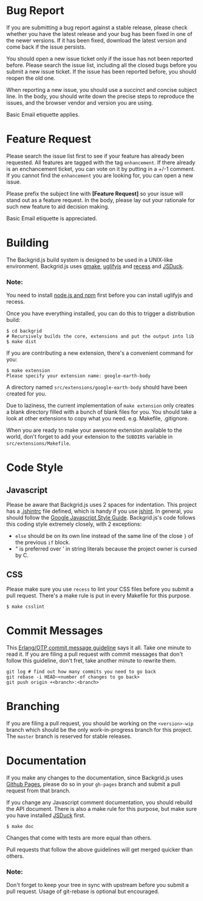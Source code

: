 Bug Report
==========

If you are submitting a bug report against a stable release, please check
whether you have the latest release and your bug has been fixed in one of the
newer versions. If it has been fixed, download the latest version and come back
if the issue persists.

You should open a new issue ticket only if the issue has not been reported
before. Please search the issue list, including all the closed bugs before you
submit a new issue ticket. If the issue has been reported before, you should
reopen the old one.

When reporting a new issue, you should use a succinct and concise subject
line. In the body, you should write down the precise steps to reproduce the
issues, and the browser vendor and version you are using.

Basic Email etiquette applies.

Feature Request
===============

Please search the issue list first to see if your feature has already been
requested. All features are tagged with the tag `enhancement`. If there already
is an enchancement ticket, you can vote on it by putting in a +/-1 comment. If
you cannot find the `enhancement` you are looking for, you can open a new issue.

Please prefix the subject line with **[Feature Request]** so your issue will
stand out as a feature request. In the body, please lay out your rationale for
such new feature to aid decision making.

Basic Email etiquette is appreciated.

Building
========

The Backgrid.js build system is designed to be used in a UNIX-like
environment. Backgrid.js uses [gmake](http://www.gnu.org/software/make/),
[uglifyjs](https://github.com/mishoo/UglifyJS2) and
[recess](https://github.com/twitter/recess) and
[JSDuck](https://github.com/senchalabs/jsduck).

### Note:

You need to install [node.js and npm](http://nodejs.org) first before you can
install uglifyjs and recess.

Once you have everything installed, you can do this to trigger a distribution
build:

```shell
$ cd backgrid
# Recursively builds the core, extensions and put the output into lib
$ make dist
```

If you are contributing a new extension, there's a convenient command for you:

```shell
$ make extension
Please specify your extension name: google-earth-body
```

A directory named `src/extensions/google-earth-body` should have been created
for you.

Due to laziness, the current implementation of `make extension` only creates a
blank directory filled with a bunch of blank files for you. You should take a
look at other extensions to copy what you need. e.g. Makefile, .gitignore.

When you are ready to make your awesome extension available to the world, don't
forget to add your extension to the `SUBDIRS` variable in
`src/extensions/Makefile`.

Code Style
==========

Javascript
----------

Please be aware that Backgrid.js uses 2 spaces for indentation. This project has
a [.jshintrc](.jshintrc) file defined, which is handy if you use
[jshint](http://www.jshint.com). In general, you should follow the
[Google Javascript Style Guide](http://google-styleguide.googlecode.com/svn/trunk/javascriptguide.xml). Backgrid.js's
code follows this coding style extremely closely, with 2 exceptions:

- `else` should be on its own line instead of the same line of the close `}` of
  the previous `if` block.
- " is preferred over ' in string literals because the project owner is cursed
   by C.

CSS
---

Please make sure you use `recess` to lint your CSS files before you submit a
pull request. There's a make rule is put in every Makefile for this purpose.

```shell
$ make csslint
```

Commit Messages
===============

This
[Erlang/OTP commit message guideline](https://github.com/erlang/otp/wiki/Writing-good-commit-messages)
says it all. Take one minute to read it. If you are filing a pull request with
commit messages that don't follow this guideline, don't fret, take another
minute to rewrite them.

```shell
git log # find out how many commits you need to go back
git rebase -i HEAD~<number of changes to go back>
git push origin +<branch>:<branch>
```

Branching
=========

If you are filing a pull request, you should be working on the `<version>-wip`
branch which should be the only work-in-progress branch for this project. The
`master` branch is reserved for stable releases.

Documentation
=============

If you make any changes to the documentation, since Backgrid.js uses
[Github Pages](http://pages.github.com), please do so in your `gh-pages` branch
and submit a pull request from that branch.

If you change any Javascript comment documentation, you should rebuild the API
document. There is also a make rule for this purpose, but make sure you have
installed [JSDuck](https://github.com/senchalabs/jsduck) first.

```shell
$ make doc
```

Changes that come with tests are more equal than others.

Pull requests that follow the above guidelines will get merged quicker than
others.

### Note:

Don't forget to keep your tree in sync with upstream before you submit a
pull request. Usage of git-rebase is optional but encouraged.
